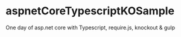 # aspnetCoreTypescriptKOSample
One day of asp.net core with Typescript, require.js, knockout & gulp
